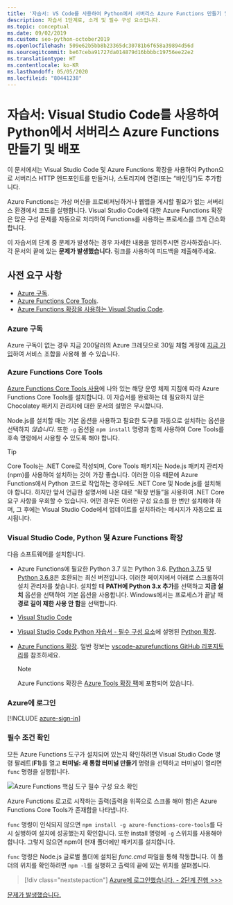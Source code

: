 ```yaml
---
title: '자습서: VS Code를 사용하여 Python에서 서버리스 Azure Functions 만들기 및 배포'
description: 자습서 1단계로, 소개 및 필수 구성 요소입니다.
ms.topic: conceptual
ms.date: 09/02/2019
ms.custom: seo-python-october2019
ms.openlocfilehash: 509e62b5bb8b23365dc30781b6f658a39894d56d
ms.sourcegitcommit: be67ceba91727da014879d16bbbbc19756ee22e2
ms.translationtype: HT
ms.contentlocale: ko-KR
ms.lasthandoff: 05/05/2020
ms.locfileid: "80441238"
---
```

# <a name="tutorial-create-and-deploy-serverless-azure-functions-in-python-with-visual-studio-code"></a>자습서: Visual Studio Code를 사용하여 Python에서 서버리스 Azure Functions 만들기 및 배포

이 문서에서는 Visual Studio Code 및 Azure Functions 확장을 사용하여 Python으로 서버리스 HTTP 엔드포인트를 만들거나, 스토리지에 연결(또는 “바인딩”)도 추가합니다.

Azure Functions는 가상 머신을 프로비저닝하거나 웹앱을 게시할 필요가 없는 서버리스 환경에서 코드를 실행합니다. Visual Studio Code에 대한 Azure Functions 확장은 많은 구성 문제를 자동으로 처리하여 Functions를 사용하는 프로세스를 크게 간소화합니다.

이 자습서의 단계 중 문제가 발생하는 경우 자세한 내용을 알려주시면 감사하겠습니다. 각 문서의 끝에 있는 **문제가 발생했습니다.** 링크를 사용하여 피드백을 제출해주세요.

## <a name="prerequisites"></a>사전 요구 사항

- [Azure 구독](#azure-subscription).
- [Azure Functions Core Tools](#azure-functions-core-tools).
- [Azure Functions 확장을 사용하는 Visual Studio Code](#visual-studio-code-python-and-the-azure-functions-extension).

### <a name="azure-subscription"></a>Azure 구독

Azure 구독이 없는 경우 지금 200달러의 Azure 크레딧으로 30일 체험 계정에 [지금 가입](https://azure.microsoft.com/free/?utm_source=campaign&utm_campaign=vscode-tutorial-functions-extension&mktingSource=vscode-tutorial-functions-extension)하여 서비스 조합을 사용해 볼 수 있습니다.

### <a name="azure-functions-core-tools"></a>Azure Functions Core Tools

[Azure Functions Core Tools 사용](/azure/azure-functions/functions-run-local#v2)에 나와 있는 해당 운영 체제 지침에 따라 Azure Functions Core Tools를 설치합니다. 이 자습서를 완료하는 데 필요하지 않은 Chocolatey 패키지 관리자에 대한 문서의 설명은 무시합니다.

Node.js를 설치할 때는 기본 옵션을 사용하고 필요한 도구를 자동으로 설치하는 옵션을 선택하지 *않습니다*.  또한 `-g` 옵션을 `npm install` 명령과 함께 사용하여 Core Tools를 후속 명령에서 사용할 수 있도록 해야 합니다.

> [!TIP]
> Core Tools는 .NET Core로 작성되며, Core Tools 패키지는 Node.js 패키지 관리자(npm)를 사용하여 설치하는 것이 가장 좋습니다. 이러한 이유 때문에 Azure Functions에서 Python 코드로 작업하는 경우에도 .NET Core 및 Node.js를 설치해야 합니다. 하지만 앞서 언급한 설명서에 나온 대로 “확장 번들”을 사용하여 .NET Core 요구 사항을 우회할 수 있습니다. 어떤 경우든 이러한 구성 요소를 한 번만 설치해야 하며, 그 후에는 Visual Studio Code에서 업데이트를 설치하라는 메시지가 자동으로 표시됩니다.

### <a name="visual-studio-code-python-and-the-azure-functions-extension"></a>Visual Studio Code, Python 및 Azure Functions 확장

다음 소프트웨어를 설치합니다.

- Azure Functions에 필요한 Python 3.7 또는 Python 3.6. [Python 3.7.5](https://www.python.org/downloads/release/python-375/) 및 [Python 3.6.8](https://www.python.org/downloads/release/python-368/)은 호환되는 최신 버전입니다. 이러한 페이지에서 아래로 스크롤하여 설치 관리자를 찾습니다. 설치할 때 **PATH에 Python 3.x 추가**를 선택하고 **지금 설치** 옵션을 선택하여 기본 옵션을 사용합니다. Windows에서는 프로세스가 끝날 때 **경로 길이 제한 사용 안 함**을 선택합니다.
- [Visual Studio Code](https://code.visualstudio.com/)
- [Visual Studio Code Python 자습서 - 필수 구성 요소](https://code.visualstudio.com/docs/python/python-tutorial)에 설명된 [Python 확장](https://marketplace.visualstudio.com/items?itemName=ms-python.python).
- [Azure Functions 확장](https://marketplace.visualstudio.com/items?itemName=ms-azuretools.vscode-azurefunctions). 일반 정보는 [vscode-azurefunctions GitHub 리포지토리](https://github.com/Microsoft/vscode-azurefunctions)를 참조하세요.

    > [!NOTE]
    > Azure Functions 확장은 [Azure Tools 확장 팩](https://marketplace.visualstudio.com/items?itemName=ms-vscode.vscode-node-azure-pack)에 포함되어 있습니다.

### <a name="sign-in-to-azure"></a>Azure에 로그인

[!INCLUDE [azure-sign-in](includes/azure-sign-in.md)]

### <a name="verify-prerequisites"></a>필수 조건 확인

모든 Azure Functions 도구가 설치되어 있는지 확인하려면 Visual Studio Code 명령 팔레트(**F1**)를 열고 **터미널: 새 통합 터미널 만들기** 명령을 선택하고 터미널이 열리면 `func` 명령을 실행합니다.

![Azure Functions 핵심 도구 필수 구성 요소 확인](media/tutorial-vs-code-serverless-python/check-azure-functions-tools-prerequisites-in-visual-studio-code.png)

Azure Functions 로고로 시작하는 출력(출력을 위쪽으로 스크롤 해야 함)은 Azure Functions Core Tools가 존재함을 나타냅니다.

`func` 명령이 인식되지 않으면 `npm install -g azure-functions-core-tools`를 다시 실행하여 설치에 성공했는지 확인합니다. 또한 install 명령에 `-g` 스위치를 사용해야 합니다. 그렇지 않으면 npm이 현재 폴더에만 패키지를 설치합니다.

`func` 명령은 Node.js 글로벌 폴더에 설치된 *func.cmd* 파일을 통해 작동합니다. 이 폴더의 위치를 확인하려면 `npm -l`를 실행하고 출력의 끝에 있는 위치를 살펴봅니다.

> [!div class="nextstepaction"]
> [Azure에 로그인했습니다. - 2단계 진행 >>>](tutorial-vs-code-serverless-python-02.md)

[문제가 발생했습니다.](https://www.research.net/r/PWZWZ52?tutorial=vscode-functions-python&step=01-verify-prerequisites)

